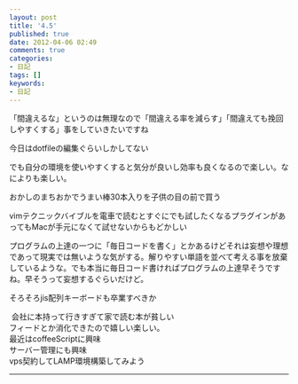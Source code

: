 ```yaml
---
layout: post
title: '4.5'
published: true
date: 2012-04-06 02:49
comments: true
categories:
- 日記
tags: []
keywords:
- 日記
---
```

「間違えるな」というのは無理なので「間違える率を減らす」「間違えても挽回しやすくする」事をしていきたいですね

今日はdotfileの編集ぐらいしかしてない

でも自分の環境を使いやすくすると気分が良いし効率も良くなるので楽しい。なによりも楽しい。

おかしのまちおかでうまい棒30本入りを子供の目の前で買う

vimテクニックバイブルを電車で読むとすぐにでも試したくなるプラグインがあってもMacが手元になくて試せないからもどかしい

プログラムの上達の一つに「毎日コードを書く」とかあるけどそれは妄想や理想であって現実では無いような気がする。解りやすい単語を並べて考える事を放棄しているような。でも本当に毎日コード書ければプログラムの上達早そうですね。早そうって妄想するぐらいだけど。

そろそろjis配列キーボードも卒業すべきか
<div> 会社に本持って行きすぎて家で読む本が貧しい</div>
<div></div>
<div>フィードとか消化できたので嬉しい楽しい。</div>
<div></div>
<div>最近はcoffeeScriptに興味</div>
<div></div>
<div>サーバー管理にも興味</div>
<div></div>
<div>vps契約してLAMP環境構築してみよう</div>

---

